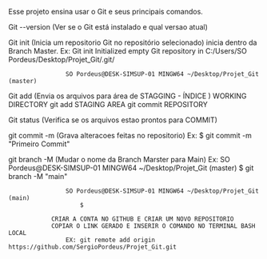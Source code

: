 Esse projeto ensina usar o Git e seus principais comandos.

Git --version   (Ver se o Git está instalado e qual versao atual)

Git init        (Inicia um repositorio Git no repositório selecionado) inicia dentro da Branch Master.
                    Ex: Git init
                    Initialized empty Git repository in C:/Users/SO Pordeus/Desktop/Projet_Git/.git/

                    SO Pordeus@DESK-SIMSUP-01 MINGW64 ~/Desktop/Projet_Git (master)

Git add         (Envia os arquivos para área de  STAGGING - ÍNDICE )
                    WORKING DIRECTORY
                git add
                    STAGING AREA 
                            git commit
                    REPOSITORY

Git status      (Verifica se os arquivos estao prontos para COMMIT)

git commit -m   (Grava alteracoes feitas no repositorio)
                    Ex: $ git commit -m "Primeiro Commit"

git branch -M   (Mudar o nome da Branch Marster para Main)
                    Ex: SO Pordeus@DESK-SIMSUP-01 MINGW64 ~/Desktop/Projet_Git (master)
                        $ git branch -M "main"

                    SO Pordeus@DESK-SIMSUP-01 MINGW64 ~/Desktop/Projet_Git (main)
                        $

                CRIAR A CONTA NO GITHUB E CRIAR UM NOVO REPOSITORIO
                COPIAR O LINK GERADO E INSERIR O COMANDO NO TERMINAL BASH LOCAL
                    EX: git remote add origin https://github.com/SergioPordeus/Projet_Git.git

